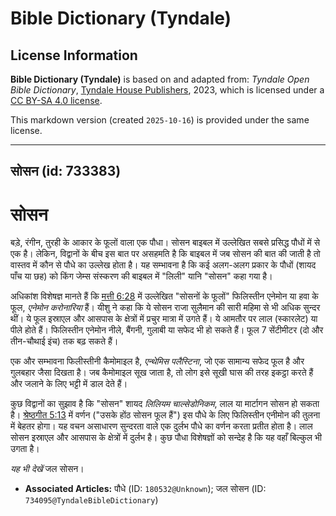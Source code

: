 # Bible Dictionary (Tyndale)

## License Information

**Bible Dictionary (Tyndale)** is based on and adapted from: _Tyndale Open Bible Dictionary_, [Tyndale House Publishers](https://tyndaleopenresources.com/), 2023, which is licensed under a [CC BY-SA 4.0 license](https://creativecommons.org/licenses/by-sa/4.0/legalcode.en).

This markdown version (created `2025-10-16`) is provided under the same license.



--------------------------------

## सोसन (id: 733383)

सोसन
====

बड़े, रंगीन, तुरही के आकार के फूलों वाला एक पौधा। सोसन बाइबल में उल्लेखित सबसे प्रसिद्ध पौधों में से एक है। लेकिन, विद्वानों के बीच इस बात पर असहमति है कि बाइबल में जब सोसन की बात की जाती है तो वास्तव में कौन से पौधे का उल्लेख होता है। यह सम्भावना है कि कई अलग\-अलग प्रकार के पौधों (शायद पाँच या छह) को किंग जेम्स संस्करण की बाइबल में "लिली" यानि "सोसन" कहा गया है।

अधिकांश विशेषज्ञ मानते हैं कि [मत्ती 6:28](https://ref.ly/Matt6:28) में उल्लेखित "सोसनों के फूलों" फिलिस्तीन एनेमोन या हवा के फूल, *एनेमोन करोनारिया*  हैं। यीशु ने कहा कि ये सोसन राजा सुलैमान की सारी महिमा से भी अधिक सुन्दर थीं। ये फूल इस्राएल और आसपास के क्षेत्रों में प्रचुर मात्रा में उगते हैं। ये आमतौर पर लाल (स्कारलेट) या पीले होते हैं। फिलिस्तीन एनेमोन नीले, बैंगनी, गुलाबी या सफेद भी हो सकते हैं। फूल 7 सेंटीमीटर (दो और तीन\-चौथाई इंच) तक बढ़ सकते हैं।

एक और सम्भावना फिलीस्तीनी कैमोमाइल है, *एन्थेमिस पलैस्टिना*, जो एक सामान्य सफेद फूल है और गुलबहार जैसा दिखता है। जब कैमोमाइल सूख जाता है, तो लोग इसे सूखी घास की तरह इकट्ठा करते हैं और जलाने के लिए भट्टी में डाल देते हैं।

कुछ विद्वानों का सुझाव है कि "सोसन" शायद *लिलियम चाल्सेडोनिकम*, लाल या मार्टागन सोसन हो सकता है। [श्रेष्ठगीत 5:13](https://ref.ly/Song5:13) में वर्णन ("उसके होंठ सोसन फूल हैं") इस पौधे के लिए फिलिस्तीन एनीमोन की तुलना में बेहतर होगा। यह वचन असाधारण सुन्दरता वाले एक दुर्लभ पौधे का वर्णन करता प्रतीत होता है। लाल सोसन इस्राएल और आसपास के क्षेत्रों में दुर्लभ है। कुछ पौधा विशेषज्ञों को सन्देह है कि यह वहाँ बिल्कुल भी उगता है।

*यह भी देखें* जल सोसन।

* **Associated Articles:** पौधे (ID: `180532@Unknown`); जल सोसन (ID: `734095@TyndaleBibleDictionary`)

